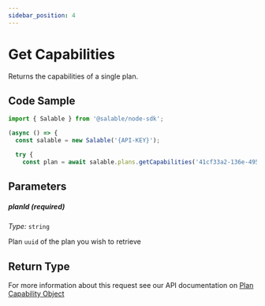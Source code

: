 ```yaml
---
sidebar_position: 4
---
```


# Get Capabilities

Returns the capabilities of a single plan.

## Code Sample

```typescript
import { Salable } from '@salable/node-sdk';

(async () => {
  const salable = new Salable('{API-KEY}');

  try {
    const plan = await salable.plans.getCapabilities('41cf33a2-136e-4959-b5c7-73889ab94eff');

```

## Parameters

##### planId (_required_)

_Type:_ `string`

Plan `uuid` of the plan you wish to retrieve

## Return Type

For more information about this request see our API documentation on [Plan Capability Object](https://docs.salable.app/api#tag/Plans/operation/getPlanCapabilities)
